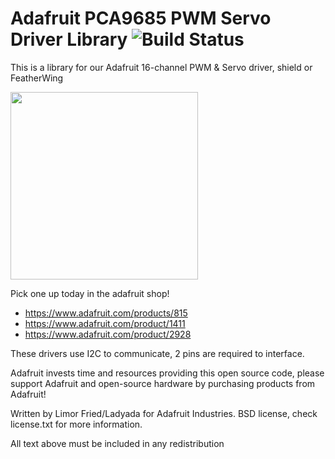 # Adafruit PCA9685 PWM Servo Driver Library ![Build Status](https://github.com/adafruit/Adafruit-PWM-Servo-Driver-Library/workflows/Arduino%20Library%20CI/badge.svg)


This is a library for our Adafruit 16-channel PWM & Servo driver, shield or FeatherWing

<a href="https://www.adafruit.com/products/815"><img src="https://cdn-shop.adafruit.com/970x728/815-04.jpg" height="300"/></a>

Pick one up today in the adafruit shop!
  * https://www.adafruit.com/products/815
  * https://www.adafruit.com/product/1411
  * https://www.adafruit.com/product/2928

These drivers use I2C to communicate, 2 pins are required to interface.

Adafruit invests time and resources providing this open source code, please support Adafruit and open-source hardware by purchasing products from Adafruit!

Written by Limor Fried/Ladyada  for Adafruit Industries. BSD license, check license.txt for more information.

All text above must be included in any redistribution
